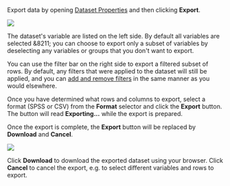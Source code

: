 Export data by opening [Dataset Properties](crunch_dataset-properties.html) and then clicking **Export**.

![](images/ExportData.png)

The dataset's variable are listed on the left side. By default all variables are selected &8211; you can choose to export only a subset of variables by deselecting any variables or groups that you don't want to export.

You can use the filter bar on the right side to export a filtered subset of rows. By default, any filters that were applied to the dataset will still be applied, and you can [add and remove filters](crunch_filtering-data.html) in the same manner as you would elsewhere.

Once you have determined what rows and columns to export, select a format (SPSS or CSV) from the **Format** selector and click the **Export** button. The button will read **Exporting...** while the export is prepared.

Once the export is complete, the **Export** button will be replaced by **Download** and **Cancel**.

![](images/DownloadExport.png)

Click **Download** to download the exported dataset using your browser. Click **Cancel** to cancel the export, e.g. to select different variables and rows to export.